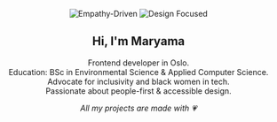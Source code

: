 <p align="center">
  <img src="https://img.shields.io/badge/Empathy--Driven-ffe4ec?style=flat-square" alt="Empathy-Driven">
  <img src="https://img.shields.io/badge/Design%20Focused-faf0e6?style=flat-square" alt="Design Focused">
</p>

<h2 align="center">Hi, I'm Maryama </h2>

<p align="center">
  Frontend developer in Oslo.<br>
  Education: BSc in Environmental Science & Applied Computer Science.<br>
  Advocate for inclusivity and black women in tech.<br>
  Passionate about people-first & accessible design.
</p>

<p align="center">
  <em>All my projects are made with 💗 </em>
</p>
